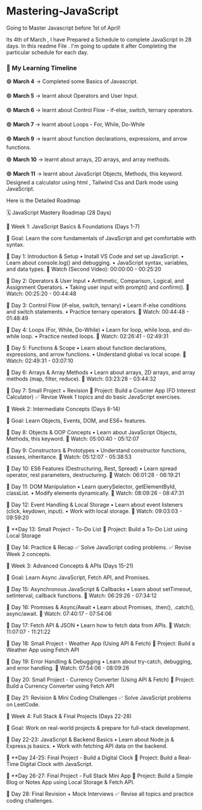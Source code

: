 # Mastering-JavaScript
Going to Master Javascript before 1st of April!


Its 4th of March , I have Prepared a Schedule to complete JavaScript in 28 days. In this readme File . I'm going to update it after Completing the particular schedule for each day. 

### 📌 My Learning Timeline  
🟢 **March 4** → Completed some Basics of Javascript.

🟢 **March 5** → learnt about Operators and User Input.

🟢 **March 6** → learnt about Control Flow - if-else, switch, ternary operators.

🟢 **March 7** → learnt about Loops - For, While, Do-While

🟢 **March 9** → learnt about function declarations, expressions, and arrow functions.

🟢 **March 10** → learnt about arrays, 2D arrays, and array methods.

🟢 **March 11** → learnt about JavaScript Objects, Methods, this keyword.
Designed a calculator using html , Tailwind Css and Dark mode using JavaScript.



Here is the Detailed Roadmap

🗓 JavaScript Mastery Roadmap (28 Days)

📌 Week 1: JavaScript Basics & Foundations (Days 1-7)

🎯 Goal: Learn the core fundamentals of JavaScript and get comfortable with syntax.

📍 Day 1: Introduction & Setup
	•	Install VS Code and set up JavaScript.
	•	Learn about console.log() and debugging.
	•	JavaScript syntax, variables, and data types.
📖 Watch (Second Video): 00:00:00 - 00:25:20

📍 Day 2: Operators & User Input
	•	Arithmetic, Comparison, Logical, and Assignment Operators.
	•	Taking user input with prompt() and confirm().
📖 Watch: 00:25:20 - 00:44:48

📍 Day 3: Control Flow (if-else, switch, ternary)
	•	Learn if-else conditions and switch statements.
	•	Practice ternary operators.
📖 Watch: 00:44:48 - 01:48:49

📍 Day 4: Loops (For, While, Do-While)
	•	Learn for loop, while loop, and do-while loop.
	•	Practice nested loops.
📖 Watch: 02:26:41 - 02:49:31

📍 Day 5: Functions & Scope
	•	Learn about function declarations, expressions, and arrow functions.
	•	Understand global vs local scope.
📖 Watch: 02:49:31 - 03:07:10

📍 Day 6: Arrays & Array Methods
	•	Learn about arrays, 2D arrays, and array methods (map, filter, reduce).
📖 Watch: 03:23:28 - 03:44:32

📍 Day 7: Small Project + Revision
🔹 Project: Build a Counter App (FD Interest Calculator)
✅ Revise Week 1 topics and do basic JavaScript exercises.

📌 Week 2: Intermediate Concepts (Days 8-14)

🎯 Goal: Learn Objects, Events, DOM, and ES6+ features.

📍 Day 8: Objects & OOP Concepts
	•	Learn about JavaScript Objects, Methods, this keyword.
📖 Watch: 05:00:40 - 05:12:07

📍 Day 9: Constructors & Prototypes
	•	Understand constructor functions, classes, inheritance.
📖 Watch: 05:12:07 - 05:38:53

📍 Day 10: ES6 Features (Destructuring, Rest, Spread)
	•	Learn spread operator, rest parameters, destructuring.
📖 Watch: 06:01:28 - 06:19:21

📍 Day 11: DOM Manipulation
	•	Learn querySelector, getElementById, classList.
	•	Modify elements dynamically.
📖 Watch: 08:09:26 - 08:47:31

📍 Day 12: Event Handling & Local Storage
	•	Learn about event listeners (click, keydown, input).
	•	Work with local storage.
📖 Watch: 09:03:03 - 09:59:20

📍 **Day 13: Small Project - To-Do List
🔹 Project: Build a To-Do List using Local Storage

📍 Day 14: Practice & Recap
✅ Solve JavaScript coding problems.
✅ Revise Week 2 concepts.

📌 Week 3: Advanced Concepts & APIs (Days 15-21)

🎯 Goal: Learn Async JavaScript, Fetch API, and Promises.

📍 Day 15: Asynchronous JavaScript & Callbacks
	•	Learn about setTimeout, setInterval, callback functions.
📖 Watch: 06:29:26 - 07:34:12

📍 Day 16: Promises & Async/Await
	•	Learn about Promises, .then(), .catch(), async/await.
📖 Watch: 07:40:17 - 07:54:06

📍 Day 17: Fetch API & JSON
	•	Learn how to fetch data from APIs.
📖 Watch: 11:07:07 - 11:21:22

📍 Day 18: Small Project - Weather App (Using API & Fetch)
🔹 Project: Build a Weather App using Fetch API

📍 Day 19: Error Handling & Debugging
	•	Learn about try-catch, debugging, and error handling.
📖 Watch: 07:54:06 - 08:09:26

📍 Day 20: Small Project - Currency Converter (Using API & Fetch)
🔹 Project: Build a Currency Converter using Fetch API

📍 Day 21: Revision & Mini Coding Challenges
✅ Solve JavaScript problems on LeetCode.

📌 Week 4: Full Stack & Final Projects (Days 22-28)

🎯 Goal: Work on real-world projects & prepare for full-stack development.

📍 Day 22-23: JavaScript & Backend Basics
	•	Learn about Node.js & Express.js basics.
	•	Work with fetching API data on the backend.

📍 **Day 24-25: Final Project - Build a Digital Clock
🔹 Project: Build a Real-Time Digital Clock with JavaScript.

📍 **Day 26-27: Final Project - Full Stack Mini App
🔹 Project: Build a Simple Blog or Notes App using Local Storage & Fetch API.

📍 Day 28: Final Revision + Mock Interviews
✅ Revise all topics and practice coding challenges.


